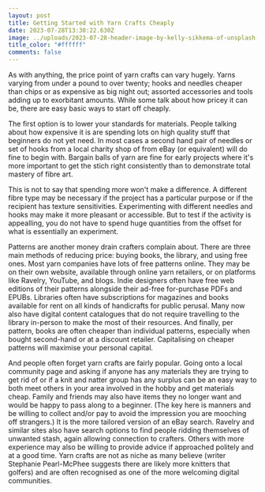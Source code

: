```yaml
---
layout: post
title: Getting Started with Yarn Crafts Cheaply
date: 2023-07-28T13:30:22.630Z
image: ../uploads/2023-07-28-header-image-by-kelly-sikkema-of-unsplash-.jpg
title_color: "#ffffff"
comments: false
---
```

A﻿s with anything, the price point of yarn crafts can vary hugely. Yarns varying from under a pound to over twenty; hooks and needles cheaper than chips or as expensive as big night out; assorted accessories and tools adding up to exorbitant amounts. While some talk about how pricey it can be, there are easy basic ways to start off cheaply.

T﻿he first option is to lower your standards for materials. People talking about how expensive it is are spending lots on high quality stuff that beginners do not yet need. In most cases a second hand pair of needles or set of hooks from a local charity shop of from eBay (or equivalent) will do fine to begin with. Bargain balls of yarn are fine for early projects where it's more important to get the stich right consistently than to demonstrate total mastery of fibre art. 

T﻿his is not to say that spending more won't make a difference. A different fibre type may be necessary if the project has a particular purpose or if the recipient has texture sensitivities. Experimenting with different needles and hooks may make it more pleasant or accessible. But to test if the activity is appealling, you do not have to spend huge quantities from the offset for what is essentially an experiment.

P﻿atterns are another money drain crafters complain about. There are three main methods of reducing price: buying books, the library, and using free ones. Most yarn companies have lots of free patterns online. They may be on their own website, available through online yarn retailers, or on platforms like Ravelry, YouTube, and blogs. Indie designers often have free web editions of their patterns alongside their ad-free for-purchase PDFs and EPUBs. Libraries often have subscriptions for magazines and books available for rent on all kinds of handicrafts for public perusal. Many now also have digital content catalogues that do not require travelling to the library in-person to make the most of their resources. And finally, per pattern, books are often cheaper than individual patterns, especially when bought second-hand or at a discount retailer. Capitalising on cheaper patterns will maximise your personal capital.

And people often forget yarn crafts are fairly popular. Going onto a local community page and asking if anyone has any materials they are trying to get rid of or if a knit and natter group has any surplus can be an easy way to both meet others in your area involved in the hobby and get materials cheap. Family and friends may also have items they no longer want and would be happy to pass along to a beginner. (The key here is manners and be willing to collect and/or pay to avoid the impression you are mooching off strangers.) It is the more tailored version of an eBay search. Ravelry and similar sites also have search options to find people ridding themselves of unwanted stash, again allowing connection to crafters. Others with more experience may also be willing to provide advice if approached politely and at a good time. Yarn crafts are not as niche as many believe (writer Stephanie Pearl-McPhee suggests there are likely more knitters that golfers) and are often recognised as one of the more welcoming digital communities.